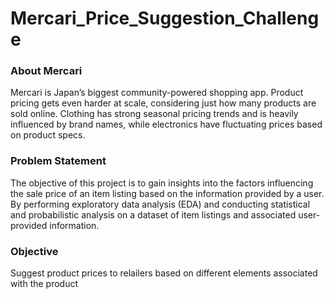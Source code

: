 # Mercari_Price_Suggestion_Challenge

### About Mercari
Mercari is Japan’s biggest community-powered shopping app. Product pricing gets even harder at scale, considering just how many products are sold online. Clothing has strong seasonal pricing trends and is heavily influenced by brand names, while electronics have fluctuating prices based on product specs.


### Problem Statement

The objective of this project is to gain insights into the factors influencing the sale price of an item listing based on the information provided by a user. By performing exploratory data analysis (EDA) and conducting statistical and probabilistic analysis on a dataset of item listings and associated user-provided information.

### Objective

Suggest product prices to relailers based on different elements associated with the product

